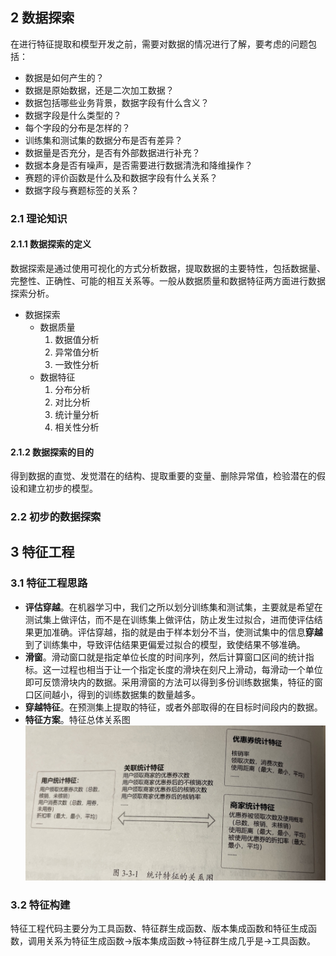 ## 2 数据探索

在进行特征提取和模型开发之前，需要对数据的情况进行了解，要考虑的问题包括：

- 数据是如何产生的？
- 数据是原始数据，还是二次加工数据？
- 数据包括哪些业务背景，数据字段有什么含义？
- 数据字段是什么类型的？
- 每个字段的分布是怎样的？
- 训练集和测试集的数据分布是否有差异？
- 数据量是否充分，是否有外部数据进行补充？
- 数据本身是否有噪声，是否需要进行数据清洗和降维操作？
- 赛题的评价函数是什么及和数据字段有什么关系？
- 数据字段与赛题标签的关系？

### 2.1 理论知识

#### 2.1.1 数据探索的定义

数据探索是通过使用可视化的方式分析数据，提取数据的主要特性，包括数据量、完整性、正确性、可能的相互关系等。一般从数据质量和数据特征两方面进行数据探索分析。

- 数据探索
  - 数据质量
    1. 数据值分析
    2. 异常值分析
    3. 一致性分析
  - 数据特征
    1. 分布分析
    2. 对比分析
    3. 统计量分析
    4. 相关性分析

#### 2.1.2 数据探索的目的

得到数据的直觉、发觉潜在的结构、提取重要的变量、删除异常值，检验潜在的假设和建立初步的模型。

### 2.2 初步的数据探索



## 3 特征工程

### 3.1 特征工程思路

- **评估穿越**。在机器学习中，我们之所以划分训练集和测试集，主要就是希望在测试集上做评估，而不是在训练集上做评估，防止发生过拟合，进而使评估结果更加准确。评估穿越，指的就是由于样本划分不当，使测试集中的信息**穿越**到了训练集中，导致评估结果更偏爱过拟合的模型，致使结果不够准确。
- **滑窗**。滑动窗口就是指定单位长度的时间序列，然后计算窗口区间的统计指标。这一过程也相当于让一个指定长度的滑块在刻尺上滑动，每滑动一个单位即可反馈滑块内的数据。采用滑窗的方法可以得到多份训练数据集，特征的窗口区间越小，得到的训练数据集的数量越多。
- **穿越特征**。在预测集上提取的特征，或者外部取得的在目标时间段内的数据。
- **特征方案**。特征总体关系图![image-20210207135507668](_O2O优惠券预测.asset/image-20210207135507668.jpg)

### 3.2 特征构建

特征工程代码主要分为工具函数、特征群生成函数、版本集成函数和特征生成函数，调用关系为特征生成函数->版本集成函数->特征群生成几乎是->工具函数。